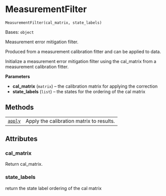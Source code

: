 # MeasurementFilter

<span id="undefined" />

`MeasurementFilter(cal_matrix, state_labels)`

Bases: `object`

Measurement error mitigation filter.

Produced from a measurement calibration fitter and can be applied to data.

Initialize a measurement error mitigation filter using the cal\_matrix from a measurement calibration fitter.

**Parameters**

*   **cal\_matrix** (`matrix`) – the calibration matrix for applying the correction
*   **state\_labels** (`list`) – the states for the ordering of the cal matrix

## Methods

|                                                                                                                                                              |                                          |
| ------------------------------------------------------------------------------------------------------------------------------------------------------------ | ---------------------------------------- |
| [`apply`](qiskit.ignis.mitigation.MeasurementFilter.apply#qiskit.ignis.mitigation.MeasurementFilter.apply "qiskit.ignis.mitigation.MeasurementFilter.apply") | Apply the calibration matrix to results. |

## Attributes

<span id="undefined" />

### cal\_matrix

Return cal\_matrix.

<span id="undefined" />

### state\_labels

return the state label ordering of the cal matrix
